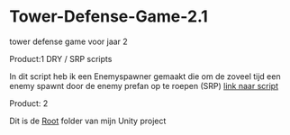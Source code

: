 # Tower-Defense-Game-2.1
 tower defense game voor jaar 2 


Product:1 DRY / SRP scripts 


In dit script heb ik een Enemyspawner gemaakt die om de zoveel tijd een enemy spawnt door de enemy prefan op te roepen (SRP) [link naar script](https://github.com/Dry0/Tower-Defense-Game/blob/Develop/Assets/Scripts/Enemys/EnemySpawner.cs)

Product: 2

Dit is de [Root](https://github.com/Dry0/Tower-Defense-Game/tree/Develop/Assets) folder van mijn Unity project
